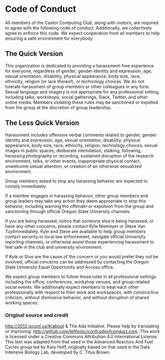 # Code of Conduct

All members of the Castor Computing Club, along with visitors, are required to agree with the following code of conduct. Additionally, we collectively agree to enforce this code. We expect cooperation from all members to help ensuring a safe environment for everybody.

## The Quick Version

This organization is dedicated to providing a harassment-free experience for everyone, regardless of gender, gender identity and expression, age, sexual orientation, disability, physical appearance, body size, race, ethnicity, religion (or lack thereof), or technology choices. We do not tolerate harassment of group members or other colleagues in any form. Sexual language and imagery is not appropriate for any professional setting, including talks, workshops, social gatherings, Slack, Twitter, and other online media. Members violating these rules may be sanctioned or expelled from the group at the discretion of group leadership.

## The Less Quick Version

Harassment includes offensive verbal comments related to gender, gender identity and expression, age, sexual orientation, disability, physical appearance, body size, race, ethnicity, religion, technology choices, sexual images in public spaces, deliberate intimidation, stalking, following, harassing photography or recording, sustained disruption of the research environment, talks, or other events, inappropriate physical contact, unwelcome sexual attention, or creation of an otherwise sexualized environment.

Group members asked to stop any harassing behavior are expected to comply immediately.

If a member engages in harassing behavior, other group members and group leaders may take any action they deem appropriate to stop this behavior, including warning the offender or expulsion from the group and sanctioning through official Oregon State University channels.

If you are being harassed, notice that someone else is being harassed, or have any other concerns, please contact Kyle Niemeyer  or Steve Van Tuylimmediately. Kyle and Steve are available to help group members contact security or local law enforcement, navigate official University reporting channels, or otherwise assist those experiencing harassment to feel safe in the club and university environment.

If Kyle or Stve are the cause of the concern or you would prefer they not be involved, official concerns can be addressed by contacting the Oregon State University Equal Opportunity and Access office.

We expect group members to follow these rules in all professional settings including the office, conferences, workshop venues, and group-related social events. We additionally expect members to treat each other professionally with respect to their work and workspaces, with constructive criticism, without dismissive behavior, and without disruption of shared working spaces.

### Original source and credit

http://2012.jsconf.us/#/about & The Ada Initiative. Please help by translating or improving: http://github.com/leftlogic/confcodeofconduct.com. This work is licensed under a Creative Commons Attribution 4.0 International License. This text was adapted from that used in the Advanced Reactors And Fuel Cycles group led by Katy Huff, originally based on that used in the Data Intensive Biology Lab, developed by C. Titus Brown.
